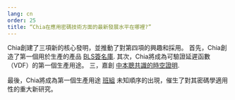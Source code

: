 ```yaml
---
lang: cn
order: 25
title: “Chia在應用密碼技術方面的最新發展水平在哪裡?”
---
```


Chia創建了三項新的核心發明，並推動了對第四項的興趣和採用。 首先，Chia創造了第一個用於生產的產品 [BLS簽名庫](https://github.com/Chia-Network/bls-signatures). 其次，Chia將成為可驗證延遲函數（VDF）的第一個生產用途。 三，嘉創 [中本聰共識的時空證明](https://www.chia.net/assets/ChiaGreenPaper.pdf).

最後，Chia將成為第一個生產用途 [班組](https://github.com/Chia-Network/vdf-competition/blob/master/classgroups.pdf) 未知順序的出現，催生了對其密碼學適用性的重大新研究。
